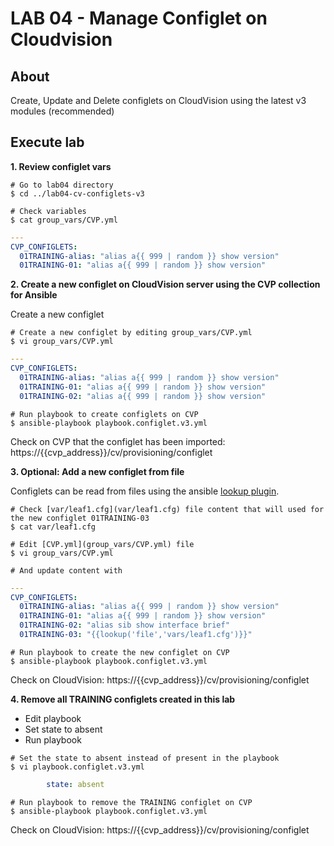# LAB 04 - Manage Configlet on Cloudvision

## About

Create, Update and Delete configlets on CloudVision using the latest v3 modules (recommended)

## Execute lab

__1. Review configlet vars__

```shell
# Go to lab04 directory
$ cd ../lab04-cv-configlets-v3

# Check variables
$ cat group_vars/CVP.yml
```

```yaml
---
CVP_CONFIGLETS:
  01TRAINING-alias: "alias a{{ 999 | random }} show version"
  01TRAINING-01: "alias a{{ 999 | random }} show version"
```

__2. Create a new configlet on CloudVision server using the CVP collection for Ansible__

Create a new configlet

```shell
# Create a new configlet by editing group_vars/CVP.yml
$ vi group_vars/CVP.yml
```

```yaml
---
CVP_CONFIGLETS:
  01TRAINING-alias: "alias a{{ 999 | random }} show version"
  01TRAINING-01: "alias a{{ 999 | random }} show version"
  01TRAINING-02: "alias a{{ 999 | random }} show version"
```

```shell
# Run playbook to create configlets on CVP
$ ansible-playbook playbook.configlet.v3.yml
```

Check on CVP that the configlet has been imported:
https://{{cvp_address}}/cv/provisioning/configlet

__3. Optional: Add a new configlet from file__

Configlets can be read from files using the ansible [lookup plugin](https://docs.ansible.com/ansible/latest/plugins/lookup.html).

```shell
# Check [var/leaf1.cfg](var/leaf1.cfg) file content that will used for the new configlet 01TRAINING-03
$ cat var/leaf1.cfg

# Edit [CVP.yml](group_vars/CVP.yml) file
$ vi group_vars/CVP.yml

# And update content with
```

```yaml
---
CVP_CONFIGLETS:
  01TRAINING-alias: "alias a{{ 999 | random }} show version"
  01TRAINING-01: "alias a{{ 999 | random }} show version"
  01TRAINING-02: "alias sib show interface brief"
  01TRAINING-03: "{{lookup('file','vars/leaf1.cfg')}}"
```

```shell
# Run playbook to create the new configlet on CVP
$ ansible-playbook playbook.configlet.v3.yml
```

Check on CloudVision: https://{{cvp_address}}/cv/provisioning/configlet

__4. Remove all TRAINING configlets created in this lab__

- Edit playbook
- Set state to absent
- Run playbook

```shell
# Set the state to absent instead of present in the playbook
$ vi playbook.configlet.v3.yml
```

```yaml
        state: absent
```

```shell
# Run playbook to remove the TRAINING configlet on CVP
$ ansible-playbook playbook.configlet.v3.yml
```

Check on CloudVision: https://{{cvp_address}}/cv/provisioning/configlet
